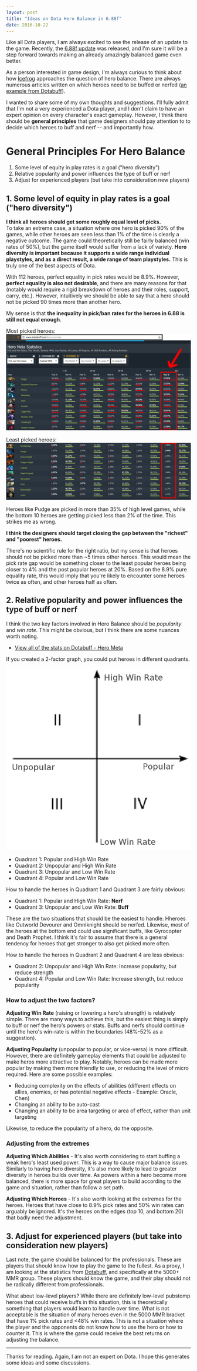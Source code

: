 ```yaml
---
layout: post
title: "Ideas on Dota Hero Balance in 6.88f"
date: 2016-10-22
---
```




Like all Dota players, I am always excited to see the release of an update to the game.  Recently, the [6.88f update](http://www.dota2.com/news/updates/24938/) was released, and I'm sure it will be a step forward towards making an already amazingly balanced game even better.  

As a person interested in game design, I'm always curious to think about how [Icefrog](https://en.wikipedia.org/wiki/IceFrog) approaches the question of hero balance.  There are always numerous articles written on which heroes need to be buffed or nerfed ([an example from Dotabuff](http://www.dotabuff.com/blog/2016-10-02-buff-me-balancing-for-underplayed-pub-heroes)).  

I wanted to share some of my own thoughts and suggestions.  I'll fully admit that I'm not a very experienced a Dota player, and I don't claim to have an expert opinion on every character's exact gameplay.  However, I think there should be **general principles** that game designers should pay attention to to decide which heroes to buff and nerf -- and importantly how.  


# General Principles For Hero Balance

1. Some level of equity in play rates is a goal ("hero diversity")
2. Relative popularity and power influences the type of buff or nerf
3. Adjust for experienced players (but take into consideration new players)



## 1. Some level of equity in play rates is a goal ("hero diversity")

**I think all heroes should get some roughly equal level of picks.**  
To take an extreme case, a situation where one hero is picked 90% of the games, while other heroes are seen less than 1% of the time is clearly a negative outcome.  The game could theoretically still be fairly balanced (win rates of 50%), but the game itself would suffer from a lack of variety.  **Hero diversity is important because it supports a wide range individual playstyles, and as a direct result, a wide range of team playstyles.**  This is truly one of the best aspects of Dota.

With 112 heroes, perfect equality in pick rates would be 8.9%.  However, **perfect equality is also not desirable**, and there are many reasons for that (notably would require a rigid breakdown of heroes and their roles, support, carry, etc.).  However, intuitively we should be able to say that a hero should not be picked 90 times more than another hero.  

My sense is that **the inequality in pick/ban rates for the heroes in 6.88 is still not equal enough**.  

Most picked heroes:
![Dotabuff Most Picked Meta](https://github.com/pkaction/pkaction.github.io/blob/master/_posts/postimage/dotabuff_top10_5000mmr.jpg?raw=true)

Least picked heroes:
![Dotabuff Most Picked Meta](https://github.com/pkaction/pkaction.github.io/blob/master/_posts/postimage/dotabuff_bottom10_5000mmr.jpg?raw=true)

Heroes like Pudge are picked in more than 35% of high level games, while the bottom 10 heroes are getting picked less than 2% of the time.  This strikes me as wrong.  

**I think the designers should target closing the gap between the "richest" and "poorest" heroes.**  

There's no scientific rule for the right ratio, but my sense is that heroes should not be picked more than ~5 times other heroes.  This would mean the pick rate gap would be something closer to the least popular heroes being closer to 4% and the post popular heroes at 20%.  Based on the 8.9% pure equality rate, this would imply that you're likely to encounter some heroes twice as often, and other heroes half as often.


## 2. Relative popularity and power influences the type of buff or nerf

I think the two key factors involved in Hero Balance should be *popularity* and *win rate*.  This might be obvious, but I think there are some nuances worth noting.

* [View all of the stats on Dotabuff - Hero Meta](http://www.dotabuff.com/heroes/meta)

If you created a 2-factor graph, you could put heroes in different quadrants.

![Base Quadrant](https://github.com/pkaction/pkaction.github.io/blob/master/_posts/postimage/quadrant_base.jpg?raw=true)

* Quadrant 1: Popular and High Win Rate
* Quadrant 2: Unpopular and High Win Rate
* Quadrant 3: Unpopular and Low Win Rate
* Quadrant 4: Popular and Low Win Rate

How to handle the heroes in Quadrant 1 and Quadrant 3 are fairly obvious:

* Quadrant 1: Popular and High Win Rate:  **Nerf**
* Quadrant 3: Unpopular and Low Win Rate:  **Buff**

These are the two situations that should be the easiest to handle.  Hheroes like Outworld Devourer and Omniknight should be nerfed.  Likewise, most of the heroes at the bottom end could use significant buffs, like Gyrocopter and Death Prophet.  I think it's fair to assume that there is a general tendency for heroes that get stronger to also get picked more often.


How to handle the heroes in Quadrant 2 and Quadrant 4 are less obvious:

* Quadrant 2: Unpopular and High Win Rate:  Increase popularity, but reduce strength
* Quadrant 4: Popular and Low Win Rate:  Increase strength, but reduce popularity


### How to adjust the two factors?

**Adjusting Win Rate** (raising or lowering a hero's strength) is relatively simple.  There are many ways to achieve this, but the easiest thing is simply to buff or nerf the hero's powers or stats.  Buffs and nerfs should continue until the hero's win-rate is within the boundaries (48%-52% as a suggestion).

**Adjusting Popularity** (unpopular to popular, or vice-versa) is more difficult.  However, there are definitely gameplay elements that could be adjusted to make heros more attractive to play.  Notably, heroes can be made more popular by making them more friendly to use, or reducing the level of micro required.  Here are some possible examples:

* Reducing complexity on the effects of abilities (different effects on allies, enemies, or has potential negative effects - Example: Oracle, Chen)
* Changing an ability to be auto-cast 
* Changing an ability to be area targeting or area of effect, rather than unit targeting 

Likewise, to reduce the popularity of a hero, do the opposite.


### Adjusting from the extremes 

**Adjusting Which Abilities** - It's also worth considering to start buffing a weak hero's least used power.  This is a way to cause major balance issues.  Similarly to having hero diversity, it's also more likely to lead to greater diversity in heroes builds over time.  As powers within a hero become more balanced, there is more space for great players to build according to the game and situation, rather than follow a set path.

**Adjusting Which Heroes** - It's also worth looking at the extremes for the heroes.  Heroes that have close to 8.9% pick rates and 50% win rates can arguably be ignored.  It's the heroes on the edges (top 10, and bottom 20) that badly need the adjustment.



## 3. Adjust for experienced players (but take into consideration new players)

Last note, the game should be balanced for the professionals.  These are players that should know how to play the game to the fullest.  As a proxy, I am looking at the statistics from [Dotabuff](http://www.dotabuff.com/heroes/meta), and specifically at the 5000+ MMR group.  These players should know the game, and their play should not be radically different from professionals.  

What about low-level players?   While there are definitely low-level pubstomp heroes that could receive buffs in this situation, this is theoretically something that players would learn to handle over time.  What is not acceptable is the situation of many heroes even in the 5000 MMR bracket that have 1% pick rates and <48% win rates.  This is not a situation where the player and the opponents do not know how to use the hero or how to counter it.  This is where the game could receive the best returns on adjusting the balance.

---

Thanks for reading.  Again, I am not an expert on Dota.  I hope this generates some ideas and some discussions.


